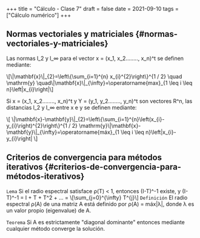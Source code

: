 +++
title = "Cálculo - Clase 7"
draft = false
date = 2021-09-10
tags = ["Cálculo numérico"]
+++

## Normas vectoriales y matriciales {#normas-vectoriales-y-matriciales}

Las normas l\_2 y l\_&infin; para el vector x = (x\_1, x\_2........, x\_n)^t se definen mediante:

\\[\\|\mathbf{x}\\|\_{2}=\left\\{\sum\_{i=1}^{n} x\_{i}^{2}\right\\}^{1 / 2} \quad \mathrm{y} \quad\\|\mathbf{x}\\|\_{\infty}=\operatorname{max}\_{1 \leq i \leq n}\left|x\_{i}\right|\\]

Si x = (x\_1, x\_2........, x\_n)^t y Y = (y\_1, y\_2........, y\_n)^t son vectores R^n, las distancias l\_2 y l\_&infin; entre x e y se definen mediante:

\\[
\\|\mathbf{x}-\mathbf{y}\\|\_{2}=\left\\{\sum\_{i=1}^{n}\left(x\_{i}-y\_{i}\right)^{2}\right\\}^{1 / 2} \mathrm{y}\\|\mathbf{x}-\mathbf{y}\\|\_{\infty}=\operatorname{máx}\_{1 \leq i \leq n}\left|x\_{i}-y\_{i}\right|
\\]


## Criterios de convergencia para métodos iterativos {#criterios-de-convergencia-para-métodos-iterativos}

`Lema` Si el radio espectral satisface &rho;(T) < 1, entonces (I-T)^-1 existe, y (I-T)^-1 = I + T + T^2 + ... = \\[\sum\_{j=0}^{\infty} T^{j}\\]
`Definición` El radio espectral &rho;(A) de una matriz A está definido por &rho;(A) = máx|&lambda;|, donde &lambda; es un valor propio (eigenvalue) de A.

`Teorema` Si A es estrictamente "diagonal dominante" entonces mediante cualquier método converge la solución.